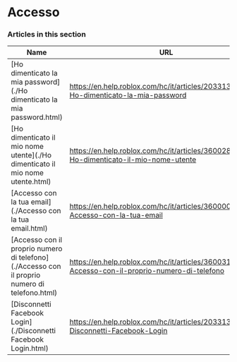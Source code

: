 # Accesso  
### Articles in this section
Name|URL
-|-
[Ho dimenticato la mia password](./Ho dimenticato la mia password.html) |https://en.help.roblox.com/hc/it/articles/203313070-Ho-dimenticato-la-mia-password
[Ho dimenticato il mio nome utente](./Ho dimenticato il mio nome utente.html) |https://en.help.roblox.com/hc/it/articles/360028719931-Ho-dimenticato-il-mio-nome-utente
[Accesso con la tua email](./Accesso con la tua email.html) |https://en.help.roblox.com/hc/it/articles/360000495826-Accesso-con-la-tua-email
[Accesso con il proprio numero di telefono](./Accesso con il proprio numero di telefono.html) |https://en.help.roblox.com/hc/it/articles/360031771371-Accesso-con-il-proprio-numero-di-telefono
[Disconnetti Facebook Login](./Disconnetti Facebook Login.html) |https://en.help.roblox.com/hc/it/articles/203313110-Disconnetti-Facebook-Login